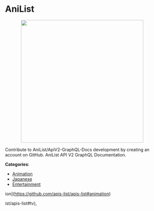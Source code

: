 # AniList
<p align="center">
    <img width="400" src="https://raw.githubusercontent.com/apis-list/apis-list/apis/anilist/logo_256x256.png" />
</p>

Contribute to AniList/ApiV2-GraphQL-Docs development by creating an account on GitHub. AniList API V2 GraphQL Documentation.



**Categories**:
- [Animation](https://github.com/apis-list/apis-list#animation)
- [Japanese](https://github.com/apis-list/apis-list#japanese)
- [Entertainment](https://github.com/apis-list/apis-list#entertainment)



ion](https://github.com/apis-list/apis-list#animation)







ist/apis-list#tv),


